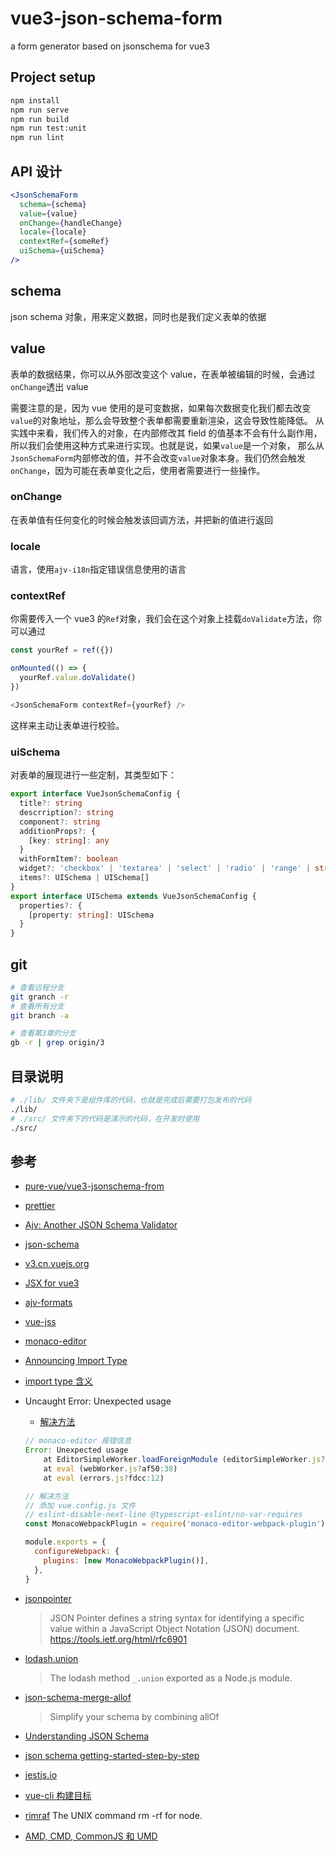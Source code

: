 # vue3-json-schema-form

a form generator based on jsonschema for vue3

## Project setup

```bash
npm install
npm run serve
npm run build
npm run test:unit
npm run lint
```

## API 设计

```jsx
<JsonSchemaForm
  schema={schema}
  value={value}
  onChange={handleChange}
  locale={locale}
  contextRef={someRef}
  uiSchema={uiSchema}
/>
```

## schema

json schema 对象，用来定义数据，同时也是我们定义表单的依据

## value

表单的数据结果，你可以从外部改变这个 value，在表单被编辑的时候，会通过`onChange`透出 value

需要注意的是，因为 vue 使用的是可变数据，如果每次数据变化我们都去改变`value`的对象地址，那么会导致整个表单都需要重新渲染，这会导致性能降低。
从实践中来看，我们传入的对象，在内部修改其 field 的值基本不会有什么副作用，所以我们会使用这种方式来进行实现。也就是说，如果`value`是一个对象，
那么从`JsonSchemaForm`内部修改的值，并不会改变`value`对象本身。我们仍然会触发`onChange`，因为可能在表单变化之后，使用者需要进行一些操作。

### onChange

在表单值有任何变化的时候会触发该回调方法，并把新的值进行返回

### locale

语言，使用`ajv-i18n`指定错误信息使用的语言

### contextRef

你需要传入一个 vue3 的`Ref`对象，我们会在这个对象上挂载`doValidate`方法，你可以通过

```ts
const yourRef = ref({})

onMounted(() => {
  yourRef.value.doValidate()
})

<JsonSchemaForm contextRef={yourRef} />
```

这样来主动让表单进行校验。

### uiSchema

对表单的展现进行一些定制，其类型如下：

```ts
export interface VueJsonSchemaConfig {
  title?: string
  descrription?: string
  component?: string
  additionProps?: {
    [key: string]: any
  }
  withFormItem?: boolean
  widget?: 'checkbox' | 'textarea' | 'select' | 'radio' | 'range' | string
  items?: UISchema | UISchema[]
}
export interface UISchema extends VueJsonSchemaConfig {
  properties?: {
    [property: string]: UISchema
  }
}
```

## git

```bash
# 查看远程分支
git granch -r
# 查看所有分支
git branch -a

# 查看第3章的分支
gb -r | grep origin/3
```

## 目录说明

```bash
# ./lib/ 文件夹下是组件库的代码，也就是完成后需要打包发布的代码
./lib/
# ./src/ 文件夹下的代码是演示的代码，在开发时使用
./src/

```

## 参考

- [pure-vue/vue3-jsonschema-from](https://github.com/pure-vue/vue3-jsonschema-from)
- [prettier](https://prettier.io/)
- [Ajv: Another JSON Schema Validator](https://ajv.js.org)
- [json-schema](https://json-schema.org/)
- [v3.cn.vuejs.org](https://v3.cn.vuejs.org/guide/installation.html)
- [JSX for vue3](https://github.com/vuejs/jsx-next)
- [ajv-formats](https://github.com/ajv-validator/ajv-formats)
- [vue-jss](https://github.com/pure-vue/vue-jss)
- [monaco-editor](https://github.com/microsoft/monaco-editor)
- [Announcing Import Type](https://flow.org/blog/2015/02/18/Import-Types/)
- [import type 含义](https://segmentfault.com/q/1010000015563961)
- Uncaught Error: Unexpected usage

  - [解决方法](https://github.com/microsoft/monaco-editor/blob/master/docs/integrate-esm.md#option-1-using-the-monaco-editor-loader-plugin)

  ```js
  // monaco-editor 报错信息
  Error: Unexpected usage
      at EditorSimpleWorker.loadForeignModule (editorSimpleWorker.js?ccf6:459)
      at eval (webWorker.js?af50:38)
      at eval (errors.js?fdcc:12)

  // 解决方法
  // 添加 vue.config.js 文件
  // eslint-disable-next-line @typescript-eslint/no-var-requires
  const MonacoWebpackPlugin = require('monaco-editor-webpack-plugin')

  module.exports = {
    configureWebpack: {
      plugins: [new MonacoWebpackPlugin()],
    },
  }
  ```

- [jsonpointer](https://github.com/janl/node-jsonpointer)

  > JSON Pointer defines a string syntax for identifying a specific value
  > within a JavaScript Object Notation (JSON) document.
  > <https://tools.ietf.org/html/rfc6901>

- [lodash.union](https://www.npmjs.com/package/lodash.union)

  > The lodash method `_.union` exported as a Node.js module.

- [json-schema-merge-allof](https://github.com/mokkabonna/json-schema-merge-allof#readme)

  > Simplify your schema by combining allOf

- [Understanding JSON Schema](https://json-schema.org/understanding-json-schema/)
- [json schema getting-started-step-by-step](https://json-schema.org/learn/getting-started-step-by-step.html)

- [jestjs.io](https://jestjs.io/)
- [vue-cli 构建目标](https://cli.vuejs.org/zh/guide/build-targets.html)
- [rimraf](https://www.npmjs.com/package/rimraf)
  The UNIX command rm -rf for node.
- [AMD, CMD, CommonJS 和 UMD](https://www.jianshu.com/p/bd4585b737d7)
